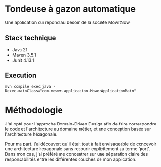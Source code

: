 # Tondeuse à gazon automatique

Une application qui répond au besoin de la société MowItNow

## Stack technique

* Java 21
* Maven 3.5.1
* Junit 4.13.1

## Execution

```shell
mvn compile exec:java -Dexec.mainClass="com.mower.application.MowerApplicationMain"
```
# Méthodologie

J'ai opté pour l'approche Domain-Driven Design afin de faire correspondre le code et 
l'architecture au domaine métier, et une conception basée sur l'architecture héxagonale.

Pour ma part, 
j'ai découvert qu'il était tout à fait envisageable de concevoir une architecture hexagonale sans recourir explicitement au terme 'port'. Dans mon cas, j'ai préféré me concentrer sur une séparation claire des responsabilités entre les différentes couches de mon application.